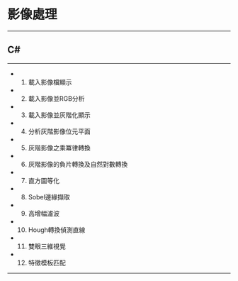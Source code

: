 # 影像處理
---
## C#
---
* 1. 載入影像檔顯示

* 2. 載入影像並RGB分析

* 3. 載入影像並灰階化顯示

* 4. 分析灰階影像位元平面

* 5. 灰階影像之乘冪律轉換

* 6. 灰階影像的負片轉換及自然對數轉換

* 7. 直方圖等化

* 8. Sobel邊緣擷取

* 9. 高增幅濾波

* 10. Hough轉換偵測直線

* 11. 雙眼三維視覺

* 12. 特徵模板匹配

---
